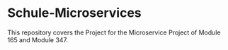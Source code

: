 # Schule-Microservices
This repository covers the Project for the Microservice Project of Module 165 and Module 347.
